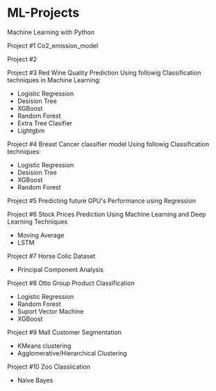 # ML-Projects

Machine Learning with Python

Project #1 Co2_emission_model

Project #2

Project #3 Red Wine Quality Prediction Using followig Classification techniques in Machine Learning: 
  - Logistic Regression
  - Desision Tree
  - XGBoost
  - Random Forest
  - Extra Tree Clasifier
  - Lightgbm

Project #4 Breast Cancer classifier model Using followig Classification techniques:
  - Logistic Regression
  - Desision Tree
  - XGBoost
  - Random Forest

Project #5 Predicting future GPU's Performance using Regression


Project #6 Stock Prices Prediction Using Machine Learning and Deep Learning Techniques
  - Moving Average
  - LSTM

Project #7 Horse Colic Dataset 
  - Principal Component Analysis

Project #8 Otto Group Product Classification
  - Logistic Regression
  - Random Forest
  - Suport Vector Machine
  - XGBoost

Project #9 Mall Customer Segmentation
  - KMeans clustering
  - Agglomerative/Hierarchical Clustering

Project #10 Zoo Classiication
  - Naive Bayes 
